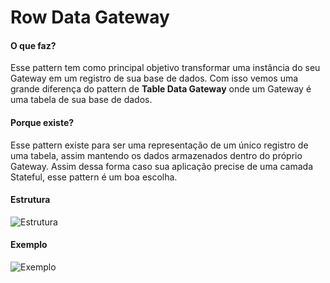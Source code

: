 # Row Data Gateway

#### O que faz?

Esse pattern tem como principal objetivo transformar uma
instância do seu Gateway em um registro de sua base de
dados. Com isso vemos uma grande diferença do pattern de
**Table Data Gateway** onde um Gateway é uma tabela de sua
base de dados.

#### Porque existe?

Esse pattern existe para ser uma representação de um único
registro de uma tabela, assim mantendo os dados armazenados
dentro do próprio Gateway. Assim dessa forma caso sua aplicação
precise de uma camada Stateful, esse pattern é um boa escolha.

#### Estrutura

![Estrutura](https://i.ibb.co/WP0YrCD/estrutura-row-data-gateway.png)

#### Exemplo

![Exemplo](https://i.ibb.co/Sd53SYY/exemplo-row-data-gateway.png)
